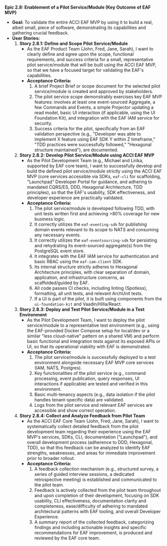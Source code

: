 **Epic 2.8: Enablement of a Pilot Service/Module (Key Outcome of EAF MVP)**

- **Goal:** To validate the entire ACCI EAF MVP by using it to build a real, albeit small, piece of
  software, demonstrating its capabilities and gathering crucial feedback.
- **User Stories:**
  1. **Story 2.8.1: Define and Scope Pilot Service/Module**
     - As the EAF Product Team (John, Fred, Jane, Sarah), I want to clearly define and agree upon
       the scope, functional requirements, and success criteria for a small, representative pilot
       service/module that will be built using the ACCI EAF MVP, so that we have a focused target
       for validating the EAF\'s capabilities.
     - **Acceptance Criteria:**
       1. A brief Project Brief or scope document for the selected pilot service/module is created
          and approved by stakeholders.
       2. The pilot service scope demonstrably exercises key EAF MVP features: involves at least one
          event-sourced Aggregate, a few Commands and Events, a simple Projector updating a read
          model, basic UI interaction (if applicable, using the UI Foundation Kit), and integration
          with the EAF IAM service for security.
       3. Success criteria for the pilot, specifically from an EAF validation perspective (e.g.,
          \"Developer was able to implement X feature using EAF SDK Y within Z timeframe,\" \"TDD
          practices were successfully followed,\" \"Hexagonal structure maintained\"), are
          documented.
  2. **Story 2.8.2: Develop Pilot Service/Module using ACCI EAF MVP**
     - As the Pilot Development Team (e.g., Michael and Lirika, supported by EAF core team), I want
       to successfully develop and build the defined pilot service/module strictly using the ACCI
       EAF MVP (core services accessible via SDKs, `eaf-cli` for scaffolding, \"Launchpad\"
       Developer Portal for guidance, and adhering to mandated CQRS/ES, DDD, Hexagonal Architecture,
       TDD principles), so that the EAF\'s usability, SDK effectiveness, and developer experience
       are practically validated.
     - **Acceptance Criteria:**
       1. The pilot service/module is developed following TDD, with unit tests written first and
          achieving >80% coverage for new business logic.
       2. It correctly utilizes the `eaf-eventing-sdk` for publishing domain events relevant to its
          scope to NATS and consuming any necessary events.
       3. It correctly utilizes the `eaf-eventsourcing-sdk` for persisting and rehydrating its
          event-sourced aggregate(s) from the PostgreSQL event store.
       4. It integrates with the EAF IAM service for authentication and basic RBAC using the
          `eaf-iam-client` SDK.
       5. Its internal structure strictly adheres to Hexagonal Architecture principles, with clear
          separation of domain, application, and infrastructure concerns, as scaffolded/guided by
          EAF.
       6. All code passes CI checks, including linting (Spotless), formatting, all unit tests, and
          relevant ArchUnit tests.
       7. If a UI is part of the pilot, it is built using components from the `ui-foundation-kit`
          and Vaadin/Hilla/React.
  3. **Story 2.8.3: Deploy and Test Pilot Service/Module in a Test Environment**
     - As the Pilot Development Team, I want to deploy the pilot service/module to a representative
       test environment (e.g., using the EAF-provided Docker Compose setup for local/dev or a
       similar \"less cloud-native\" pattern on a shared VM) and perform basic functional and
       integration tests against its exposed APIs or UI, so that its operational viability with EAF
       is demonstrated.
     - **Acceptance Criteria:**
       1. The pilot service/module is successfully deployed to a test environment alongside
          necessary EAF MVP core services (IAM, NATS, Postgres).
       2. Key functionalities of the pilot service (e.g., command processing, event publication,
          query responses, UI interactions if applicable) are tested and verified in this
          environment.
       3. Basic multi-tenancy aspects (e.g., data isolation if the pilot handles tenant-specific
          data) are validated.
       4. Logs from the pilot service and relevant EAF services are accessible and show correct
          operation.
  4. **Story 2.8.4: Collect and Analyze Feedback from Pilot Team**
     - As the ACCI EAF Core Team (John, Fred, Jane, Sarah), I want to systematically collect
       detailed feedback from the pilot development team regarding their experience using the EAF
       MVP\'s services, SDKs, CLI, documentation (\"Launchpad\"), and overall development process
       (adherence to DDD, Hexagonal, TDD), so that this feedback can be analyzed to identify EAF
       strengths, weaknesses, and areas for immediate improvement prior to broader rollout.
     - **Acceptance Criteria:**
       1. A feedback collection mechanism (e.g., structured survey, a series of guided interview
          sessions, a dedicated retrospective meeting) is established and communicated to the pilot
          team.
       2. Feedback is actively collected from the pilot team throughout and upon completion of their
          development, focusing on SDK usability, CLI effectiveness, documentation clarity and
          completeness, ease/difficulty of adhering to mandated architectural patterns with EAF
          tooling, and overall Developer Experience.
       3. A summary report of the collected feedback, categorizing findings and including actionable
          insights and specific recommendations for EAF improvement, is produced and reviewed by the
          EAF core team.
